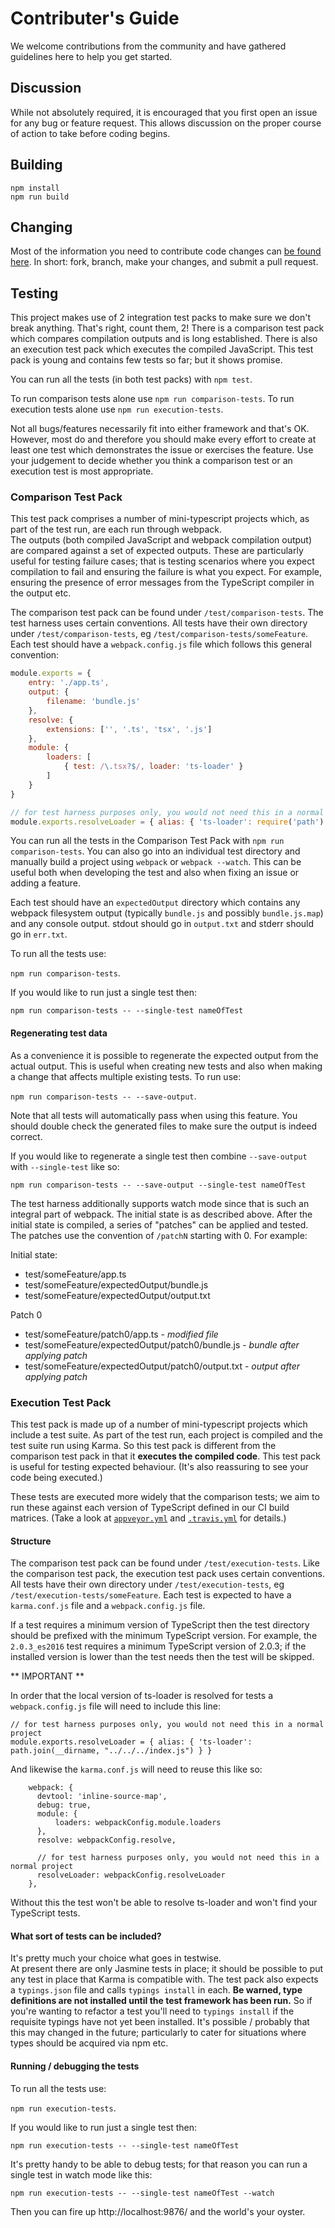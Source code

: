 # Contributer's Guide

We welcome contributions from the community and have gathered guidelines 
here to help you get started.

## Discussion

While not absolutely required, it is encouraged that you first open an issue 
for any bug or feature request. This allows discussion on the proper course of
action to take before coding begins.

## Building

```shell
npm install
npm run build
```

## Changing

Most of the information you need to contribute code changes can [be found here](https://guides.github.com/activities/contributing-to-open-source/).
In short: fork, branch, make your changes, and submit a pull request.

## Testing

This project makes use of 2 integration test packs to make sure we don't break
anything. That's right, count them, 2! There is a comparison test pack which 
compares compilation outputs and is long established.  There is also an execution 
test pack which executes the compiled JavaScript. This test pack is young and contains
few tests so far; but it shows promise.

You can run all the tests (in both test packs) with `npm test`.

To run comparison tests alone use `npm run comparison-tests`.
To run execution tests alone use `npm run execution-tests`.

Not all bugs/features necessarily fit into either framework and
that's OK. However, most do and therefore you should make every effort to
create at least one test which demonstrates the issue or exercises the feature.
Use your judgement to decide whether you think a comparison test or an
execution test is most appropriate.

### Comparison Test Pack

This test pack comprises a number of mini-typescript projects which, as part of the test run, are each run through webpack.  
The outputs (both compiled JavaScript and webpack compilation output) are compared against a set of expected 
outputs. These are particularly useful for testing failure cases; that is testing scenarios where you expect compilation
to fail and ensuring the failure is what you expect. For example, ensuring the presence of error messages from the TypeScript 
compiler in the output etc.

The comparison test pack can be found under `/test/comparison-tests`.
The test harness uses certain conventions. All tests have their own directory
under `/test/comparison-tests`, eg `/test/comparison-tests/someFeature`. Each test should have a
`webpack.config.js` file which follows this general convention:

```javascript
module.exports = {
    entry: './app.ts',
    output: {
        filename: 'bundle.js'
    },
    resolve: {
        extensions: ['', '.ts', 'tsx', '.js']
    },
    module: {
        loaders: [
            { test: /\.tsx?$/, loader: 'ts-loader' }
        ]
    }
}

// for test harness purposes only, you would not need this in a normal project
module.exports.resolveLoader = { alias: { 'ts-loader': require('path').join(__dirname, "../../index.js") } }
```

You can run all the tests in the Comparison Test Pack with `npm run comparison-tests`. 
You can also go into an individual test
directory and manually build a project using `webpack` or `webpack --watch`.
This can be useful both when developing the test and also when fixing an issue
or adding a feature.

Each test should have an `expectedOutput` directory which contains any webpack
filesystem output (typically `bundle.js` and possibly `bundle.js.map`) and any 
console output. stdout should go in `output.txt` and stderr should go in
`err.txt`.

To run all the tests use:

`npm run comparison-tests`.

If you would like to run just a single test then:

`npm run comparison-tests -- --single-test nameOfTest`

#### Regenerating test data

As a convenience it is possible to regenerate the expected output from the 
actual output. This is useful when creating new tests and also when making a
change that affects multiple existing tests. To run use:

`npm run comparison-tests -- --save-output`. 

Note that all tests will automatically pass when
using this feature. You should double check the generated files to make sure
the output is indeed correct.

If you would like to regenerate a single test then combine `--save-output` with 
`--single-test` like so:

`npm run comparison-tests -- --save-output --single-test nameOfTest`

The test harness additionally supports watch mode since that is such an
integral part of webpack. The initial state is as described above. After the
initial state is compiled, a series of "patches" can be applied and tested. The
patches use the convention of `/patchN` starting with 0. For example:

Initial state:
- test/someFeature/app.ts
- test/someFeature/expectedOutput/bundle.js
- test/someFeature/expectedOutput/output.txt

Patch 0
- test/someFeature/patch0/app.ts - *modified file*
- test/someFeature/expectedOutput/patch0/bundle.js - *bundle after applying patch*
- test/someFeature/expectedOutput/patch0/output.txt - *output after applying patch*

### Execution Test Pack

This test pack is made up of a number of mini-typescript projects which include a test suite. 
As part of the test run, each project is compiled and the test suite run using Karma. So this 
test pack is different from the comparison test pack in that it **executes the compiled code**. 
This test pack is useful for testing expected behaviour.  (It's also reassuring to see your
code being executed.)

These tests are executed more widely that the comparison tests; we aim to run these against each 
version of TypeScript defined in our CI build matrices. (Take a look at [`appveyor.yml`](appveyor.yml)
and [`.travis.yml`](.travis.yml) for details.)

#### Structure

The comparison test pack can be found under `/test/execution-tests`.
Like the comparison test pack, the execution test pack uses certain conventions.
All tests have their own directory under `/test/execution-tests`, eg `/test/execution-tests/someFeature`. 
Each test is expected to have a `karma.conf.js` file and a `webpack.config.js` file.

If a test requires a minimum version of TypeScript then the test directory should be
prefixed with the minimum TypeScript version.  For example, the `2.0.3_es2016` test requires
a minimum TypeScript version of 2.0.3; if the installed version is lower than the test
needs then the test will be skipped.

** IMPORTANT **

In order that the local version of ts-loader is resolved for tests a `webpack.config.js` file will need
to include this line:

```
// for test harness purposes only, you would not need this in a normal project
module.exports.resolveLoader = { alias: { 'ts-loader': path.join(__dirname, "../../../index.js") } }
```

And likewise the `karma.conf.js` will need to reuse this like so:

```
    webpack: {
      devtool: 'inline-source-map',
      debug: true,
      module: {
          loaders: webpackConfig.module.loaders
      },
      resolve: webpackConfig.resolve,

      // for test harness purposes only, you would not need this in a normal project
      resolveLoader: webpackConfig.resolveLoader
    },
```

Without this the test won't be able to resolve ts-loader and won't find your TypeScript
tests.

#### What sort of tests can be included?

It's pretty much your choice what goes in testwise.  
At present there are only Jasmine tests in place;
it should be possible to put any test in place that Karma is compatible with. The test pack also expects
a `typings.json` file and calls `typings install` in each. **Be warned, type definitions are not installed
until the test framework has been run.**  So if you're wanting to refactor a test you'll need to 
`typings install` if the requisite typings have not yet been installed. It's possible / probably 
that this may changed in the future; 
particularly to cater for situations where types should be acquired via npm etc.

#### Running / debugging the tests

To run all the tests use:

`npm run execution-tests`.

If you would like to run just a single test then:

`npm run execution-tests -- --single-test nameOfTest`

It's pretty handy to be able to debug tests; for that reason you can run a single test in watch mode like this:

`npm run execution-tests -- --single-test nameOfTest --watch`

Then you can fire up http://localhost:9876/ and the world's your oyster.